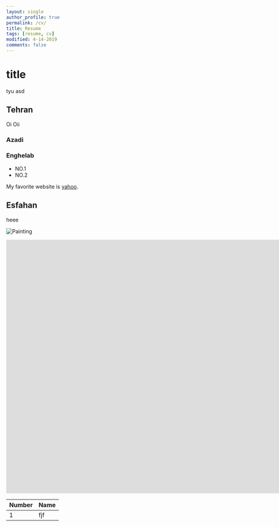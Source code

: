 ```yaml
---
layout: single
author_profile: true
permalink: /cv/
title: Resume
tags: [resume, cv]
modified: 4-14-2019
comments: false
---
```



# title

tyu
asd

## Tehran
Oi Oii

### Azadi
### Enghelab

- NO.1
- NO.2

My favorite website is [yahoo](http://www.yahoo.com).


## Esfahan
heee

![Painting](https://maysagharehgozli.github.io/assets/images/photo.jpg)


<iframe width="1691" height="680" src="https://www.youtube.com/embed/LOTtWzX3Wp4" title="The STRANGE Reason He's The World's Best Climber" frameborder="0" allow="accelerometer; autoplay; clipboard-write; encrypted-media; gyroscope; picture-in-picture" allowfullscreen></iframe>


|  Number | Name |
|---------|------|
|1        | fjf  |

